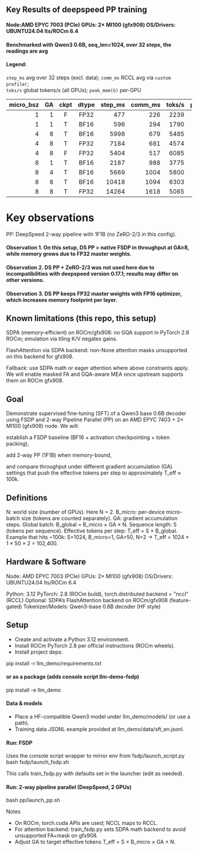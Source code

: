 ## Key Results of deepspeed PP training
#### Node:AMD EPYC 7003 (PCIe) GPUs: 2× MI100 (gfx908) OS/Drivers: UBUNTU24.04 lts/ROCm 6.4
#### Benchmarked with Qwen3 0.6B, seq_len=1024, over 32 steps, the readings are avg

#### Legend: 
`step_ms` avg over 32 steps (excl. data); 
`comm_ms` RCCL avg via `custom profiler`;  
`toks/s` global tokens/s (all GPUs); 
`peak_mem(G)` per-GPU 

| micro_bsz | GA | ckpt | dtype | step_ms | comm_ms | toks/s | peak_mem(G) |
|----------:|---:|:----:|:----:|-------:|--------:|------:|------------:|
| 1 | 1 | F | FP32 | 477 | 226 | 2239 | 9.1 |
| 1 | 1 | T | BF16 | 596 | 294 | 1790 | 8.41 |
| 4 | 8 | T | BF16 | 5998 | 679 | 5485 | 13.6 |
| 4 | 8 | T | FP32 | 7184 | 681 | 4574 | 17 |
| 4 | 8 | F | FP32 | 5404 | 517 | 6085 | 27.3 |
| 8 | 1 | T | BF16 | 2187 | 988 | 3775 | 17.8 |
| 8 | 4 | T | BF16 | 5669 | 1004 | 5800 | 20.16 |
| 8 | 8 | T | BF16 | 10418 | 1094 | 6303 | 20.16 |
| 8 | 8 | T | FP32 | 14264 | 1618 | 5065 | 28.35 |

# Key observations
PP: DeepSpeed 2-way pipeline with 1F1B (no ZeRO-2/3 in this config).
#### Observation 1. On this setup, DS PP > native FSDP in throughput at GA≥8, while memory grows due to FP32 master weights.
#### Observation 2. DS PP + ZeRO-2/3 was not used here due to incompatibilities with deepspeed version 0.17.1; results may differ on other versions.
#### Observation 3. DS PP keeps FP32 master weights with FP16 optimizer, which increases memory footprint per layer.


## Known limitations (this repo, this setup)

SDPA (memory-efficient) on ROCm/gfx908: no GQA support in PyTorch 2.8 ROCm; emulation via tiling K/V negates gains.

FlashAttention via SDPA backend: non-None attention masks unsupported on this backend for gfx908.

Fallback: use SDPA math or eager attention where above constraints apply.
We will enable masked FA and GQA-aware MEA once upstream supports them on ROCm gfx908.


## Goal

Demonstrate supervised fine-tuning (SFT) of a Qwen3 base 0.6B decoder using FSDP and 2-way Pipeline Parallel (PP) on an AMD EPYC 7403 + 2× MI100 (gfx908) node.
We will:

establish a FSDP baseline (BF16 + activation checkpointing + token packing),

add 2-way PP (1F1B) when memory-bound,

and compare throughput under different gradient accumulation (GA) settings that push the effective tokens per step to approximately T_eff ≈ 100k.




## Definitions

N: world size (number of GPUs). Here N = 2.
B_micro: per-device micro-batch size (tokens are counted separately).
GA: gradient accumulation steps.
Global batch: B_global = B_micro × GA × N.
Sequence length: S (tokens per sequence).
Effective tokens per step: T_eff = S × B_global.
Example that hits ~100k: S=1024, B_micro=1, GA=50, N=2 → T_eff = 1024 × 1 × 50 × 2 = 102,400.


## Hardware & Software
Node: AMD EPYC 7003 (PCIe)
GPUs: 2× MI100 (gfx908)
OS/Drivers: UBUNTU24.04 lts/ROCm 6.4

Python: 3.12
PyTorch: 2.8 (ROCm build), torch.distributed backend = "nccl" (RCCL)
Optional: SDPA’s FlashAttention backend on ROCm/gfx908 (feature-gated)
Tokenizer/Models: Qwen3-base 0.6B decoder (HF style)


## Setup

- Create and activate a Python 3.12 environment.
- Install ROCm PyTorch 2.8 per official instructions (ROCm wheels).
- Install project deps:

pip install -r llm_demo/requirements.txt
#### or as a package (adds console script llm-demo-fsdp)
pip install -e llm_demo


#### Data & models

- Place a HF-compatible Qwen3 model under llm_demo/models/ (or use a path).
- Training data JSONL example provided at llm_demo/data/sft_en.jsonl.


#### Run: FSDP 

Uses the console script wrapper to mirror env from fsdp/launch_script.py
bash fsdp/launch_fsdp.sh

This calls train_fsdp.py with defaults set in the launcher (edit as needed).


#### Run: 2-way pipeline parallel (DeepSpeed, 2 GPUs)

bash pp/launch_pp.sh


Notes

- On ROCm, torch.cuda APIs are used; NCCL maps to RCCL.
- For attention backend: train_fsdp.py sets SDPA math backend to avoid unsupported FA+mask on gfx908.
- Adjust GA to target effective tokens T_eff = S × B_micro × GA × N.

